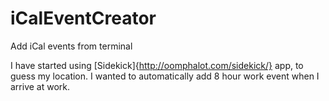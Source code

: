 iCalEventCreator
================

Add iCal events from terminal


I have started using [Sidekick]{http://oomphalot.com/sidekick/} app, to guess my location. I wanted to automatically add 8 hour work event when I arrive at work.
